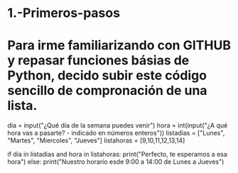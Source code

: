 # 1.-Primeros-pasos
# Para irme familiarizando con GITHUB y repasar funciones básias de Python, decido subir este código sencillo de compronación de una lista.

dia = input("¿Qué día de la semana puedes venir")
hora = int(input("¿A qué hora vas a pasarte? - indicado en números enteros"))
listadias = ["Lunes", "Martes", "Miercoles", "Jueves"]
listahoras = [9,10,11,12,13,14]

if dia in listadias and hora in listahoras:
    print("Perfecto, te esperamos a esa hora")
else:
    print("Nuestro horario esde 9:00 a 14:00 de Lunes a Jueves")

